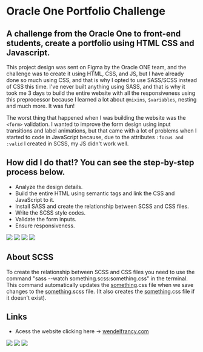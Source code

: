 # Oracle One Portfolio Challenge

## A challenge from the Oracle One to front-end students, create a portfolio using HTML CSS and Javascript.

This project design was sent on Figma by the Oracle ONE team, and the challenge was to create it using HTML, CSS, and JS, but I have already done so much using CSS, and that is why I opted to use SASS/SCSS instead of CSS this time.
I've never built anything using SASS, and that is why it took me 3 days to build the entire website with all the responsiveness using this preprocessor because I learned a lot about `@mixins`, `$variables`, nesting and much more. It was fun!

The worst thing that happened when I was building the website was the `<form>` validation. I wanted to improve the form design using input transitions and label animations, but that came with a lot of problems when I started to code in JavaScript because, due to the attributes `:focus and :valid` I created in SCSS, my JS didn't work well.

## How did I do that!? You can see the step-by-step process below.

* Analyze the design details.
* Build the entire HTML using semantic tags and link the CSS and JavaScript to it.
* Install SASS and create the relationship between SCSS and CSS files.
* Write the SCSS style codes.
* Validate the form inputs.
* Ensure responsiveness.
  
<div>
  <img src="https://img.shields.io/badge/html5-%23E34F26.svg?style=for-the-badge&logo=html5&logoColor=white" target="_blank">
  <img src="https://img.shields.io/badge/css3-%231572B6.svg?style=for-the-badge&logo=css3&logoColor=white" target="_blank">
  <img src="https://img.shields.io/badge/SASS-hotpink.svg?style=for-the-badge&logo=SASS&logoColor=white" target="_blank">
  <img src="https://img.shields.io/badge/javascript-%23323330.svg?style=for-the-badge&logo=javascript&logoColor=%23F7DF1E" target="_blank">
</div>

## About SCSS
To create the relationship between SCSS and CSS files you need to use the command "sass --watch something.scss:something.css" in the terminal. This command automatically updates the <ins>something</ins>.css file when we save changes to the <ins>something</ins>.scss file. (It also creates the <ins>something</ins>.css file if it doesn't exist).

## Links
* Acess the website clicking here -> <a href="https://www.wendelfrancy.com" target="_blank">wendelfrancy.com</a>
<div>
  <a href="https://www.linkedin.com/in/wendel-francy/"><img src="https://img.shields.io/badge/linkedin-%230077B5.svg?style=for-the-badge&logo=linkedin&logoColor=white" target="_blank"></a> 
  <a href="mailto:contact@wendelfrancy.com"><img src="https://img.shields.io/badge/Gmail-D14836?style=for-the-badge&logo=gmail&logoColor=white" target="_blank"></a> 
  <a href="https://www.instagram.com/wendelfrancy"><img src="https://img.shields.io/badge/Instagram-%23E4405F.svg?style=for-the-badge&logo=Instagram&logoColor=white" target="_blank"></a> 
</div>
